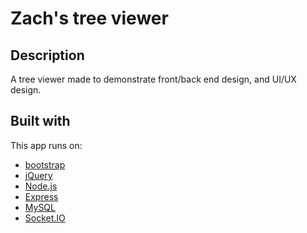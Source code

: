 # Zach's tree viewer

## Description
A tree viewer made to demonstrate front/back end design, and UI/UX design. 

## Built with
This app runs on: 
* [bootstrap](https://getbootstrap.com/)
* [jQuery](https://jquery.com/)
* [Node.js](https://nodejs.org/en/)
* [Express](https://expressjs.com/)
* [MySQL](https://www.mysql.com/)
* [Socket.IO](https://socket.io/)
